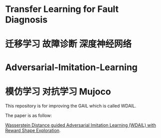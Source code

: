 # Transfer Learning for Fault Diagnosis 
# 迁移学习 故障诊断 深度神经网络
# Adversarial-Imitation-Learning
# 模仿学习 对抗学习 Mujoco

This repository is for improving the GAIL which is called WDAIL.

The paper is as follow:


[Wasserstein Distance guided Adversarial Imitation Learning (WDAIL) with Reward Shape Exploration](https://arxiv.org/abs/2006.03503).


